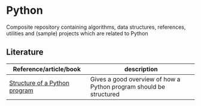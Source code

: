 # Python

Composite repository containing algorithms, data structures, references, utilities and (sample) projects which are related to Python

## Literature

| Reference/article/book | description  |
|--|--|
| [Structure of a Python program](https://docs.python-guide.org/writing/structure/) | Gives a good overview of how a Python program should be structured |



<!--stackedit_data:
eyJoaXN0b3J5IjpbLTE3NDM4ODE1MDldfQ==
-->